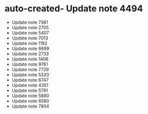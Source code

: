 # auto-created- Update note 4494
- Update note 7361
- Update note 2705
- Update note 5407
- Update note 7013
- Update note 1192
- Update note 6699
- Update note 2733
- Update note 1406
- Update note 9761
- Update note 7729
- Update note 5320
- Update note 6747
- Update note 4351
- Update note 5791
- Update note 5880
- Update note 6580
- Update note 7804
